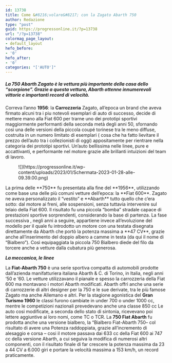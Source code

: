 ```yaml
---
id: 13738
title: Come &#8216;volare&#8217; con la Zagato Abarth 750
author: Redazione
type: "post"
guid: https://progressonline.it/?p=13738
url: "/?p=13738"
colormag_page_layout:
- default_layout
hefo_before:
- '0'
hefo_after:
- '0'
categories: "['AUTO']"
---
```


##### La 750 Abarth Zagato è la vettura più importante della casa dello “scorpione”. Grazie a questa vettura, Abarth ottenne innumerevoli vittorie e importanti record di velocità.

Correva l’anno **1956**: la **Carrozzeria** Zagato, all’epoca un brand che aveva firmato alcuni tra i piu notevoli esemplari di auto di successo, decide di mettere mano alla Fiat 600 per trarne uno dei prototipi sportivi maggiormente performanti della seconda metà degli anni 50, sfornando cosi una delle versioni della piccola coupé torinese tra le meno diffuse, costruita in un numero limitato di esemplari ( cosa che ha fatto lievitare il prezzo dell’auto tra i collezionisti di oggi) appositamente per rientrare nella categoria dei prototipi sportivi. Un’auto bellissima nelle linee, pure e accattivanti, e performante nel motore grazie alle brillanti intuizioni del team di lavoro.

<div class="wp-block-image"><figure class="aligncenter size-full is-resized">![](https://progressonline.it/wp-content/uploads/2023/01/Schermata-2023-01-28-alle-09.39.00.png)</figure></div>  
La prima delle **750** fu presentata alla fine del **1956**, utilizzando come base una delle più comuni vetture dell’epoca: la **Fiat 600**. Zagato ne aveva personalizzato il “vestito” e **Abarth** tutto quello che c’era sotto: dal motore ai freni, alle sospensioni, senza tuttavia intervenire sul telaio della Fiat 600. Il risultato fu una piccola “bomba” stradale capace di prestazioni sportive sorprendenti, considerando la base di partenza. La fase successiva , negli anni a seguire, appartiene invece all’evoluzione del modello per il quale fu introdotto un motore con una testata disegnata direttamente da Abarth che portò la potenza massima a **47 CV**, grazie anche all’inserimento del doppio albero a camme in testa (da qui il nome di “Bialbero”). Così equipaggiata la piccola 750 Bialbero diede del filo da torcere anche a vetture dalla cubatura più generosa.

***La meccanica, le linee***

La **Fiat-Abarth 750** è una serie sportiva compatta di automobili prodotte dall’azienda manifatturiera italiana Abarth &amp; C. di Torino, in Italia, negli anni ‘50 e ‘60. Le vetture utilizzavano il pianale e spesso la carrozzeria della Fiat 600 ma montavano i motori Abarth modificati. Abarth offrì anche una serie di carrozzerie di altri designer per la 750 e le sue derivate, tra le più famose Zagato ma anche Allemano e altri. Per la stagione agonistica del **Gran Turismo 1960** le classi furono cambiate in under 700 o under 1000 cc, mentre le competizioni nazionali prevedevano anche una classe 850 cc Le auto cosi modificate, a seconda dello stato di sintonia, ricevevano poi lettere aggiuntive ai loro nomi, come TC o TCR. La **750 Fiat Abarth** fu prodotta anche una versione bialbero, la “Bialbero Fiat-Abarth 750– col risultato di avere una Potenza raddoppiata, grazie all’incremento di alesaggio e corsa – cosi il motore passava dai 633 cc della Fiat 600 ai 747 cc della versione Abarth, a cui seguiva la modifica di numerosi altri componenti, con il risultato finale di far crescere la potenza massima da 23 a 44 CV a 6.000 giri e portare la velocità massima a 153 km/h, un record praticamente.
